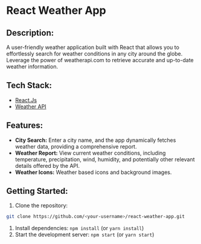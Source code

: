 # React Weather App

## Description:

A user-friendly weather application built with React that allows you to effortlessly search for weather conditions in any city around the globe. Leverage the power of weatherapi.com to retrieve accurate and up-to-date weather information.

## Tech Stack:

- [React.Js](https://react.dev/)
- [Weather API](weatherapi.com)

## Features:

- **City Search:** Enter a city name, and the app dynamically fetches weather data, providing a comprehensive report.
- **Weather Report:** View current weather conditions, including temperature, precipitation, wind, humidity, and potentially other relevant details offered by the API.
- **Weather Icons:** Weather based icons and background images.

## Getting Started:

1. Clone the repository:

```bash
git clone https://github.com/<your-username>/react-weather-app.git
```

1. Install dependencies: `npm install` (or `yarn install`)
2. Start the development server: `npm start` (or `yarn start`)
